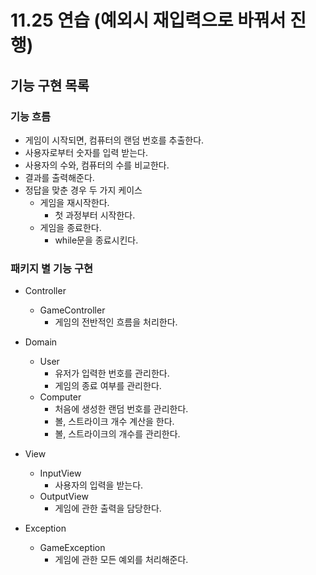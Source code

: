 # 11.25 연습 (예외시 재입력으로 바꿔서 진행)

## 기능 구현 목록

### 기능 흐름

- 게임이 시작되면, 컴퓨터의 랜덤 번호를 추출한다.
- 사용자로부터 숫자를 입력 받는다.
- 사용자의 수와, 컴퓨터의 수를 비교한다.
- 결과를 출력해준다.
- 정답을 맞춘 경우 두 가지 케이스
    - 게임을 재시작한다.
        - 첫 과정부터 시작한다.
    - 게임을 종료한다.
        - while문을 종료시킨다.

### 패키지 별 기능 구현

- Controller
    - GameController
        - 게임의 전반적인 흐름을 처리한다.

- Domain
    - User
        - 유저가 입력한 번호를 관리한다.
        - 게임의 종료 여부를 관리한다.
    - Computer
        - 처음에 생성한 랜덤 번호를 관리한다.
        - 볼, 스트라이크 개수 계산을 한다.
        - 볼, 스트라이크의 개수를 관리한다.

- View
    - InputView
        - 사용자의 입력을 받는다.
    - OutputView
        - 게임에 관한 출력을 담당한다.

- Exception
    - GameException
        - 게임에 관한 모든 예외를 처리해준다.